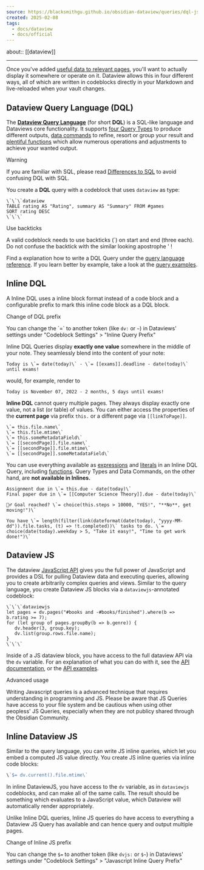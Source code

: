 ```yaml
---
source: https://blacksmithgu.github.io/obsidian-dataview/queries/dql-js-inline/
created: 2025-02-08
tags:
  - docs/dataview
  - docs/official
---
```

about:: [[dataview]]
___

Once you've added [useful data to relevant pages](https://blacksmithgu.github.io/obsidian-dataview/annotation/add-metadata/), you'll want to actually display it somewhere or operate on it. Dataview allows this in four different ways, all of which are written in codeblocks directly in your Markdown and live-reloaded when your vault changes.

## Dataview Query Language (DQL)

The [**Dataview Query Language**](https://blacksmithgu.github.io/obsidian-dataview/queries/structure) (for short **DQL**) is a SQL-like language and Dataviews core functionality. It supports [four Query Types](https://blacksmithgu.github.io/obsidian-dataview/queries/query-types/) to produce different outputs, [data commands](https://blacksmithgu.github.io/obsidian-dataview/queries/data-commands/) to refine, resort or group your result and [plentiful functions](https://blacksmithgu.github.io/obsidian-dataview/reference/functions/) which allow numerous operations and adjustments to achieve your wanted output.

Warning

If you are familiar with SQL, please read [Differences to SQL](https://blacksmithgu.github.io/obsidian-dataview/queries/differences-to-sql) to avoid confusing DQL with SQL.

You create a **DQL** query with a codeblock that uses `dataview` as type:

```
\`\`\`dataview
TABLE rating AS "Rating", summary AS "Summary" FROM #games
SORT rating DESC
\`\`\`
```

Use backticks

A valid codeblock needs to use backticks (\`) on start and end (three each). Do not confuse the backtick with the similar looking apostrophe ' !

Find a explanation how to write a DQL Query under the [query language reference](https://blacksmithgu.github.io/obsidian-dataview/queries/structure). If you learn better by example, take a look at the [query examples](https://blacksmithgu.github.io/obsidian-dataview/resources/examples).

## Inline DQL

A Inline DQL uses a inline block format instead of a code block and a configurable prefix to mark this inline code block as a DQL block.

Change of DQL prefix

You can change the \`=\` to another token (like `dv:` or `~`) in Dataviews' settings under "Codeblock Settings" > "Inline Query Prefix"

Inline DQL Queries display **exactly one value** somewhere in the middle of your note. They seamlessly blend into the content of your note:

```
Today is \`= date(today)\` - \`= [[exams]].deadline - date(today)\` until exams!
```

would, for example, render to

```
Today is November 07, 2022 - 2 months, 5 days until exams!
```

**Inline DQL** cannot query multiple pages. They always display exactly one value, not a list (or table) of values. You can either access the properties of the **current page** via prefix `this.` or a different page via `[[linkToPage]]`.

```
\`= this.file.name\`
\`= this.file.mtime\`
\`= this.someMetadataField\`
\`= [[secondPage]].file.name\`
\`= [[secondPage]].file.mtime\`
\`= [[secondPage]].someMetadataField\`
```

You can use everything available as [expressions](https://blacksmithgu.github.io/obsidian-dataview/reference/expressions) and [literals](https://blacksmithgu.github.io/obsidian-dataview/reference/literals) in an Inline DQL Query, including [functions](https://blacksmithgu.github.io/obsidian-dataview/reference/functions). Query Types and Data Commands, on the other hand, are **not available in Inlines.**

```
Assignment due in \`= this.due - date(today)\`
Final paper due in \`= [[Computer Science Theory]].due - date(today)\`

🏃‍♂️ Goal reached? \`= choice(this.steps > 10000, "YES!", "**No**, get moving!")\`

You have \`= length(filter(link(dateformat(date(today), "yyyy-MM-dd")).file.tasks, (t) => !t.completed))\` tasks to do. \`= choice(date(today).weekday > 5, "Take it easy!", "Time to get work done!")\` 
```

## Dataview JS

The dataview [JavaScript API](https://blacksmithgu.github.io/obsidian-dataview/api/intro) gives you the full power of JavaScript and provides a DSL for pulling Dataview data and executing queries, allowing you to create arbitrarily complex queries and views. Similar to the query language, you create Dataview JS blocks via a `dataviewjs`\-annotated codeblock:

```
\`\`\`dataviewjs
let pages = dv.pages("#books and -#books/finished").where(b => b.rating >= 7);
for (let group of pages.groupBy(b => b.genre)) {
   dv.header(3, group.key);
   dv.list(group.rows.file.name);
}
\`\`\`
```

Inside of a JS dataview block, you have access to the full dataview API via the `dv` variable. For an explanation of what you can do with it, see the [API documentation](https://blacksmithgu.github.io/obsidian-dataview/api/code-reference), or the [API examples](https://blacksmithgu.github.io/obsidian-dataview/api/code-examples).

Advanced usage

Writing Javascript queries is a advanced technique that requires understanding in programming and JS. Please be aware that JS Queries have access to your file system and be cautious when using other peopless' JS Queries, especially when they are not publicy shared through the Obsidian Community.

## Inline Dataview JS

Similar to the query language, you can write JS inline queries, which let you embed a computed JS value directly. You create JS inline queries via inline code blocks:

```js
\`$= dv.current().file.mtime\`
```

In inline DataviewJS, you have access to the `dv` variable, as in `dataviewjs` codeblocks, and can make all of the same calls. The result should be something which evaluates to a JavaScript value, which Dataview will automatically render appropriately.

Unlike Inline DQL queries, Inline JS queries do have access to everything a Dataview JS Query has available and can hence query and output multiple pages.

Change of Inline JS prefix

You can change the `$=` to another token (like `dvjs:` or `$~`) in Dataviews' settings under "Codeblock Settings" > "Javascript Inline Query Prefix"